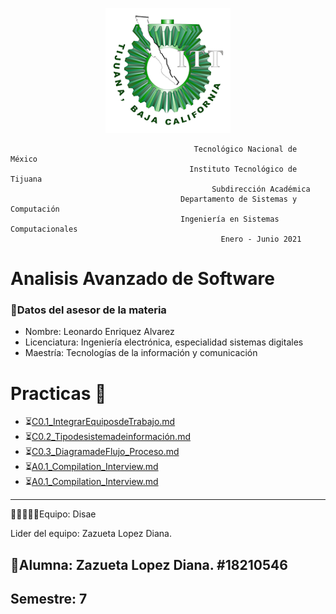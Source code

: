 <p align="center">
       <img alt="Logo" src="https://github.com/ZazuetaDiana/Analisis-Avanzado-de-Software./blob/main/Imagenes/logo_ITT1.png" width=200 height=200>   
</p>

                                             Tecnológico Nacional de México
                                            Instituto Tecnológico de Tijuana
                                                 Subdirección Académica
                                          Departamento de Sistemas y Computación
                                          Ingeniería en Sistemas Computacionales
                                                   Enero - Junio 2021
 
# Analisis Avanzado de Software
### 👔Datos del asesor de la materia

- Nombre: Leonardo Enriquez Alvarez
- Licenciatura: Ingeniería electrónica, especialidad sistemas digitales
- Maestría: Tecnologías de la información y comunicación

# Practicas 📝

  - ⏳[C0.1_IntegrarEquiposdeTrabajo.md](U1/C0.1_IntegrarEquiposdeTrabajo_ZazuetaLopezDiana.md)
  - ⏳[C0.2_Tipodesistemadeinformación.md](U1/C0.2_Tipodesistemadeinformación_ZazuetaLopezDiana.md)
  - ⏳[C0.3_DiagramadeFlujo_Proceso.md](U1/C0.3_DiagramadeFlujo_Proceso_ZazuetaLopezDiana.md)
  - ⏳[A0.1_Compilation_Interview.md](U1/A0.1_Compilation_Interview_ZazuetaDiana2.0.md)
  - ⏳[A0.1_Compilation_Interview.md](U1/A0.1_Compilation_Interview_ZazuetaDiana2.0.md)

----
 👩👩🏼👦👦Equipo: Disae
 
 Lider del equipo: Zazueta Lopez Diana.


## 📝Alumna: Zazueta Lopez Diana.   #18210546
Semestre: 7
-----

